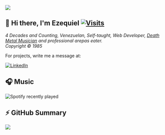 ![](https://ezekiel1349.github.io/media/top_2025.png)

## 👋 Hi there, I'm Ezequiel [![Visits](https://komarev.com/ghpvc/?username=ezekiel1349)](../../..)  
_4 Decades and Counting, Venezuelan, Self-taught, Web Developer, [Death Metal Musician](//www.metal-archives.com/artists/Ezequiel_Alonzo) and professional arepas eater.  
Copyright &copy; 1985_

For projects, write me a message at:

[![LinkedIn](https://img.shields.io/badge/linkedin-0a66c2.svg?style=for-the-badge&logo=linkedin&logoColor=white)](//linkedin.com/in/ezequiel-alonzo/)


## 🎧 Music
![Spotify recently played](https://spotify-recently-played-readme.vercel.app/api?user=id9zhabk3cqm8mz161qkor09n&unique=1&count=3&width=495)

## ⚡ GitHub Summary
![](https://github-profile-summary-cards.vercel.app/api/cards/profile-details?username=ezekiel1349&theme=nord_dark)
